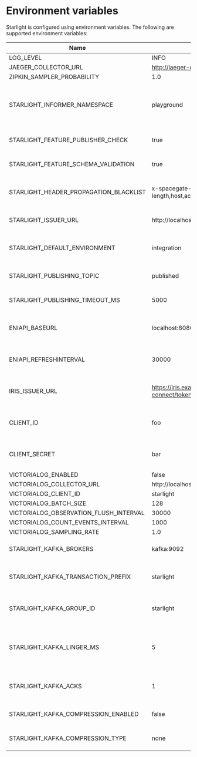 <!--
Copyright 2024 Deutsche Telekom IT GmbH

SPDX-License-Identifier: Apache-2.0
-->

# Environment variables
Starlight is configured using environment variables. The following are supported environment variables:


| Name                                   | Default                                                                           | Description                                                                                                                                                                                   |
|----------------------------------------|-----------------------------------------------------------------------------------|-----------------------------------------------------------------------------------------------------------------------------------------------------------------------------------------------|
| LOG_LEVEL                              | INFO                                                                              |                                                                                                                                                                                               |
| JAEGER_COLLECTOR_URL                   | http://jaeger-collector.example.com:9411                                          |                                                                                                                                                                                               |
| ZIPKIN_SAMPLER_PROBABILITY             | 1.0                                                                               |                                                                                                                                                                                               |
| STARLIGHT_INFORMER_NAMESPACE           | playground                                                                        | The Kubernetes namespace from which the EventSubscription CRD is being polled                                                                                                                 |
| STARLIGHT_FEATURE_PUBLISHER_CHECK      | true                                                                              | Enable ownership verification for published events                                                                                                                                            |
| STARLIGHT_FEATURE_SCHEMA_VALIDATION    | true                                                                              | Enable schema validation for published events                                                                                                                                                 |
| STARLIGHT_HEADER_PROPAGATION_BLACKLIST | x-spacegate-token,authorization,content-length,host,accept.*,x-forwarded.*,cookie | A list of headers that will not be forwarded in the published event                                                                                                                           |
| STARLIGHT_ISSUER_URL                   | http://localhost:8080/auth/realms/default                                         | The issuer(s) that are trusted by Starlight                                                                                                                                                   |
| STARLIGHT_DEFAULT_ENVIRONMENT          | integration                                                                       | The default environment that is used for multi-tenancy                                                                                                                                        |
| STARLIGHT_PUBLISHING_TOPIC             | published                                                                         | The Kafka topic where events will be published                                                                                                                                                |
| STARLIGHT_PUBLISHING_TIMEOUT_MS        | 5000                                                                              | The timeout used when publishing events to Kafka                                                                                                                                              |
| ENIAPI_BASEURL                         | localhost:8080                                                                    | Base URL of the ENI-API (used for polling event schemas)                                                                                                                                      |
| ENIAPI_REFRESHINTERVAL                 | 30000                                                                             | How often new schemas will be polled from the ENI-API                                                                                                                                         |
| IRIS_ISSUER_URL                        | https://iris.example.com/auth/realms/default/protocol/openid-connect/token        | The issuer that is used to retrieve a token when calling ENI-API                                                                                                                              |
| CLIENT_ID                              | foo                                                                               | Client ID that is used to retrieve a token when calling ENI-API                                                                                                                               |
| CLIENT_SECRET                          | bar                                                                               | Client secret that is used to retrieve a token when calling ENI-API                                                                                                                           |
| VICTORIALOG_ENABLED                    | false                                                                             |                                                                                                                                                                                               |
| VICTORIALOG_COLLECTOR_URL              | http://localhost:8428                                                             |                                                                                                                                                                                               |
| VICTORIALOG_CLIENT_ID                  | starlight                                                                         |                                                                                                                                                                                               |
| VICTORIALOG_BATCH_SIZE                 | 128                                                                               |                                                                                                                                                                                               |
| VICTORIALOG_OBSERVATION_FLUSH_INTERVAL | 30000                                                                             |                                                                                                                                                                                               |
| VICTORIALOG_COUNT_EVENTS_INTERVAL      | 1000                                                                              |                                                                                                                                                                                               |
| VICTORIALOG_SAMPLING_RATE              | 1.0                                                                               |                                                                                                                                                                                               |
| STARLIGHT_KAFKA_BROKERS                | kafka:9092                                                                        | The Kafka broker that is used for publishing events                                                                                                                                           |
| STARLIGHT_KAFKA_TRANSACTION_PREFIX     | starlight                                                                         | The transaction-prefix that is used for publishing events                                                                                                                                     |
| STARLIGHT_KAFKA_GROUP_ID               | starlight                                                                         | The Kafka consumer group that is used for publishing events                                                                                                                                   |
| STARLIGHT_KAFKA_LINGER_MS              | 5                                                                                 | How long the Kafka waits for other records before transmissing the batch ([Reference](https://docs.confluent.io/platform/current/installation/configuration/producer-configs.html#linger-ms)) |
| STARLIGHT_KAFKA_ACKS                   | 1                                                                                 | How often the events needs to be acknowledge by Kafka                                                                                                                                         |
| STARLIGHT_KAFKA_COMPRESSION_ENABLED    | false                                                                             | If events send to Kafka should be compressed                                                                                                                                                  |
| STARLIGHT_KAFKA_COMPRESSION_TYPE       | none                                                                              | The compression type used to compress events                                                                                                                                                  |
